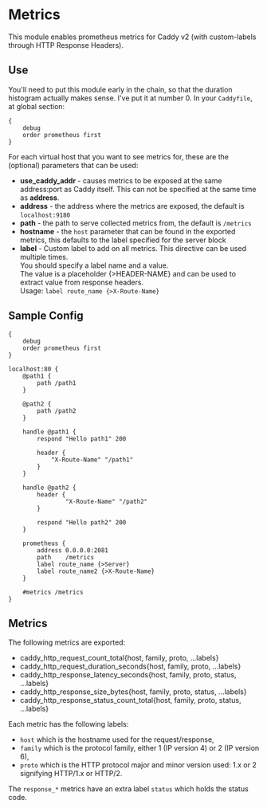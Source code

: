 # Metrics

This module enables prometheus metrics for Caddy v2 (with custom-labels through HTTP Response Headers).

## Use

You'll need to put this module early in the chain, so that the duration histogram actually makes sense. I've put it at number 0.
In your `Caddyfile`, at global section:

```
{
    debug
    order prometheus first
}
```

For each virtual host that you want to see metrics for, these are the (optional) parameters that can be used:

  - **use_caddy_addr** - causes metrics to be exposed at the same address:port as Caddy itself. This can not be specified at the same time as **address**.
  - **address** - the address where the metrics are exposed, the default is `localhost:9180`
  - **path** - the path to serve collected metrics from, the default is `/metrics`
  - **hostname** - the `host` parameter that can be found in the exported metrics, this defaults to the label specified for the server block
  - **label** - Custom label to add on all metrics.
    This directive can be used multiple times.  
    You should specify a label name and a value.  
    The value is a placeholder {>HEADER-NAME} and can be used to extract value from response headers.  
    Usage: `label route_name {>X-Route-Name}`

## Sample Config
```
{
    debug
    order prometheus first
}

localhost:80 {
	@path1 {
        path /path1
    }

	@path2 {
        path /path2
    }

    handle @path1 {
        respond "Hello path1" 200

        header {
            "X-Route-Name" "/path1"
        }
    }

    handle @path2 {
        header {
                "X-Route-Name" "/path2"
        }

        respond "Hello path2" 200
    }

    prometheus {
        address 0.0.0.0:2081
        path    /metrics
        label route_name {>Server}
        label route_name2 {>X-Route-Name}
    }

    #metrics /metrics
}
```

## Metrics

The following metrics are exported:

* caddy_http_request_count_total{host, family, proto, ...labels}
* caddy_http_request_duration_seconds{host, family, proto, ...labels}
* caddy_http_response_latency_seconds{host, family, proto, status, ...labels}
* caddy_http_response_size_bytes{host, family, proto, status, ...labels}
* caddy_http_response_status_count_total{host, family, proto, status, ...labels}

Each metric has the following labels:

* `host` which is the hostname used for the request/response,
* `family` which is the protocol family, either 1 (IP version 4) or 2 (IP version 6),
* `proto` which is the HTTP protocol major and minor version used: 1.x or 2 signifying HTTP/1.x or HTTP/2.

The `response_*` metrics have an extra label `status` which holds the status code.
